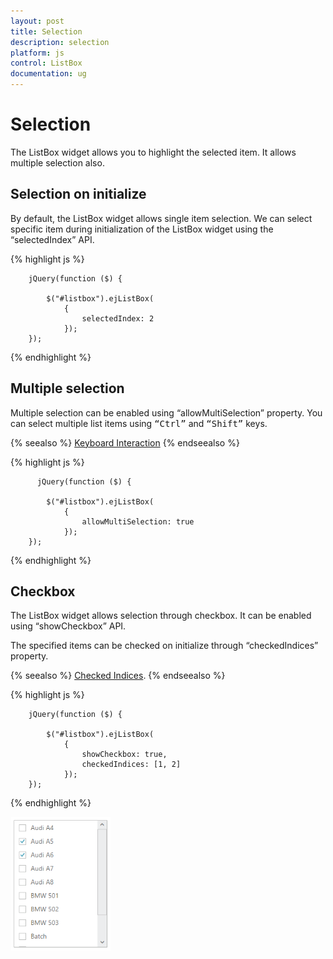 ```yaml
---
layout: post
title: Selection
description: selection
platform: js
control: ListBox
documentation: ug
---
```


# Selection

The ListBox widget allows you to highlight the selected item. It allows multiple selection also. 


## Selection on initialize

By default, the ListBox widget allows single item selection. We can select specific item during initialization of the ListBox widget using the “selectedIndex” API. 

{% highlight js %}


        jQuery(function ($) {

            $("#listbox").ejListBox(
                {
                    selectedIndex: 2
                });
        });




{% endhighlight %}


## Multiple selection

Multiple selection can be enabled using “allowMultiSelection” property. You can select multiple list items using <kbd>“Ctrl”</kbd> and <kbd>“Shift”</kbd> keys.

{% seealso %} [Keyboard Interaction](http://help.syncfusion.com/js/listbox/accessibility#keyboard-interaction) {% endseealso %}

{% highlight js %}


          jQuery(function ($) {

            $("#listbox").ejListBox(
                {
                    allowMultiSelection: true
                });
        });



{% endhighlight %}

## Checkbox

The ListBox widget allows selection through checkbox. It can be enabled using “showCheckbox” API.

The specified items can be checked on initialize through “checkedIndices” property. 

{% seealso %} [Checked Indices](http://helpjs.syncfusion.com/js/api/ejlistbox#members:checkedindices). {% endseealso %}

{% highlight js %}


        jQuery(function ($) {

            $("#listbox").ejListBox(
                {
                    showCheckbox: true,
                    checkedIndices: [1, 2]
                });
        });



{% endhighlight %}



![Checked Listbox](Selection_Images\checkbox_img1.png)
